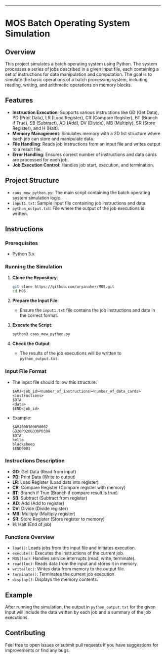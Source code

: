 
---

# MOS Batch Operating System Simulation

## Overview

This project simulates a batch operating system using Python. The system processes a series of jobs described in a given input file, each containing a set of instructions for data manipulation and computation. The goal is to simulate the basic operations of a batch processing system, including reading, writing, and arithmetic operations on memory blocks.

## Features

- **Instruction Execution**: Supports various instructions like GD (Get Data), PD (Print Data), LR (Load Register), CR (Compare Register), BT (Branch if True), SB (Subtract), AD (Add), DV (Divide), MB (Multiply), SR (Store Register), and H (Halt).
- **Memory Management**: Simulates memory with a 2D list structure where each job can store and manipulate data.
- **File Handling**: Reads job instructions from an input file and writes output to a result file.
- **Error Handling**: Ensures correct number of instructions and data cards are processed for each job.
- **Job Execution Control**: Handles job start, execution, and termination.

## Project Structure

- `caos_mew_python.py`: The main script containing the batch operating system simulation logic.
- `input1.txt`: Sample input file containing job instructions and data.
- `python_output.txt`: File where the output of the job executions is written.

## Instructions

### Prerequisites

- Python 3.x

### Running the Simulation

1. **Clone the Repository**:
    ```bash
    git clone https://github.com/aryanaher/MOS.git
    cd MOS
    ```

2. **Prepare the Input File**:
    - Ensure the `input1.txt` file contains the job instructions and data in the correct format.

3. **Execute the Script**:
    ```bash
    python3 caos_mew_python.py
    ```

4. **Check the Output**:
    - The results of the job executions will be written to `python_output.txt`.

### Input File Format

- The input file should follow this structure:
    ```plaintext
    $AMJ<job_id><number_of_instructions><number_of_data_cards>
    <instructions>
    $DTA
    <data>
    $END<job_id>
    ```

- Example:
    ```plaintext
    $AMJ000100050002
    GD20PD20GD30PD30H
    $DTA
    hello
    blacksheep
    $END0001
    ```

### Instructions Description

- **GD**: Get Data (Read from input)
- **PD**: Print Data (Write to output)
- **LR**: Load Register (Load data into register)
- **CR**: Compare Register (Compare register with memory)
- **BT**: Branch if True (Branch if compare result is true)
- **SB**: Subtract (Subtract from register)
- **AD**: Add (Add to register)
- **DV**: Divide (Divide register)
- **MB**: Multiply (Multiply register)
- **SR**: Store Register (Store register to memory)
- **H**: Halt (End of job)

### Functions Overview

- `load()`: Loads jobs from the input file and initiates execution.
- `execute()`: Executes the instructions of the current job.
- `MOS(loc)`: Handles service interrupts (read, write, terminate).
- `read(loc)`: Reads data from the input and stores it in memory.
- `write(loc)`: Writes data from memory to the output file.
- `terminate()`: Terminates the current job execution.
- `display()`: Displays the memory contents.

## Example

After running the simulation, the output in `python_output.txt` for the given input will include the data written by each job and a summary of the job executions.

## Contributing

Feel free to open issues or submit pull requests if you have suggestions for improvements or find any bugs.

